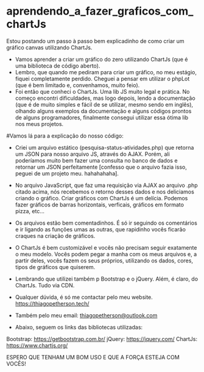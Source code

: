 # aprendendo_a_fazer_graficos_com_chartJs
Estou postando um passo à passo bem explicadinho de como criar um gráfico canvas utilizando ChartJs. 

- Vamos aprender a criar um gráfico do zero utilizando ChartJs (que é uma biblioteca de código aberto).
- Lembro, que quando me pediram para criar um gráfico, no meu estágio, fiquei completamente perdido. Cheguei a pensar em utilizar o phpLot (que é bem limitado e, convenhamos, muito feio). 
- Foi então que conheci o ChartJs. Uma lib JS muito legal e prática. No começo encontri dificuldades, mas logo depois, lendo a documentação (que é de muito simples e fácil de se utilizar, mesmo sendo em inglês), olhando alguns exemplos da documentação e alguns códigos prontos de alguns programadores, finalmente consegui utilizar essa ótima lib nos meus projetos. 


#Vamos lá para a explicação do nosso código:

- Criei um arquivo estático (pesquisa-status-atividades.php) que retorna um JSON para nosso arquivo JS, através do AJAX. Porém, ali poderíamos muito bem fazer uma consulta no banco de dados e retornar um JSON perfeitamente [confesso que o arquivo fazia isso, peguei de um projeto meu. hahahahaha]. 

- No arquivo JavaScript, que faz uma requisição via AJAX ao arquivo .php citado acima, nós recebemos o retorno desses dados e nos deliciamos criando o gráfico. Criar gráficos com ChartJs é um delícia. Podemos fazer gráficos de barras horizontais, verficais, gráficos em formato pizza, etc...

- Os arquivos estão bem comentadinhos. É só ir seguindo os comentários e ir ligando as funções umas as outras, que rapidinho vocês ficarão  craques na criação de gráficos. 

- O ChartJs é bem customizável e vocês não precisam seguir exatamente o meu modelo. Vocês podem pegar a manha com os meus arquivos e, a partir deles, vocês fazem os seus próprios, utilizando os dados, cores, tipos de gráficos que quiserem. 

- Lembrando que utilizei também p Bootstrap e o jQuery. Além, é claro, do ChartJs. Tudo via CDN.

- Qualquer dúvida, é só me contactar pelo meu website. https://thiagopetherson.tech/ 
- Também pelo meu email: thiagopetherson@outlook.com

- Abaixo, seguem os links das bibliotecas utilizadas: 

Bootstrap: https://getbootstrap.com.br/
jQuery: https://jquery.com/
ChartJs: https://www.chartjs.org/


ESPERO QUE TENHAM UM BOM USO E QUE A FORÇA ESTEJA COM VOCÊS!











